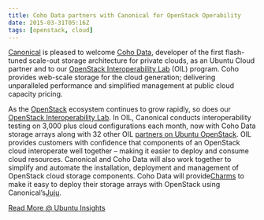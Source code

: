 ```yaml
---
title: Coho Data partners with Canonical for OpenStack Operability
date: 2015-03-31T05:16Z
tags: [openstack, cloud]
---
```


[Canonical](http://www.canonical.com/) is pleased to
welcome [Coho Data](http://www.cohodata.com/), developer of the first
flash-tuned scale-out storage architecture for private clouds, as an
Ubuntu Cloud partner and to our [OpenStack Interoperability Lab](http://partners.ubuntu.com/partner-programmes/openstack)
(OIL) program. Coho provides web-scale storage for the cloud
generation; delivering unparalleled performance and simplified
management at public cloud capacity pricing.

As the [OpenStack](http://www.ubuntu.com/cloud/openstack) ecosystem continues to grow rapidly, so does
our [OpenStack Interoperability Lab](http://www.ubuntu.com/cloud/ecosystem/ubuntu-openstack-interoperability-lab). In OIL,
Canonical conducts interoperability testing on 3,000 plus cloud configurations each month, now with
Coho Data storage arrays along with 32 other OIL [partners on Ubuntu OpenStack](http://www.ubuntu.com/cloud/ecosystem).
OIL provides customers with confidence that components of an OpenStack
cloud interoperate well together – making it easier to deploy and
consume cloud resources. Canonical and Coho Data will also work
together to simplify and automate the installation, deployment and
management of OpenStack cloud storage components. Coho Data will
provide[Charms](https://jujucharms.com/) to make it easy to deploy
their storage arrays with OpenStack using Canonical’s[Juju](http://www.ubuntu.com/cloud/tools/juju).

[Read More @ Ubuntu Insights](https://insights.ubuntu.com/2015/03/30/coho-data-partners-with-canonical-for-openstack-interoperability/)
